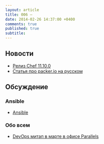 ```yaml
---
layout: article
title: 006 — 
date: 2014-02-26 14:37:00 +0400
comments: true
published: true
subtitle: 
---
```


## Новости
* [Релиз Chef 11.10.0](http://www.getchef.com/blog/2014/02/06/chef-client-11-10-0-release/)
* [Статья про packer.io на русском](http://habrahabr.ru/company/express42/blog/212085/)

## Обсуждение

### Ansible
* [Ansible](http://www.ansible.com/home)

### Обо всем
* [DevOps митап в марте в офисе Parallels](http://www.meetup.com/DevOps-Moscow-in-Russian/events/165700122/)

